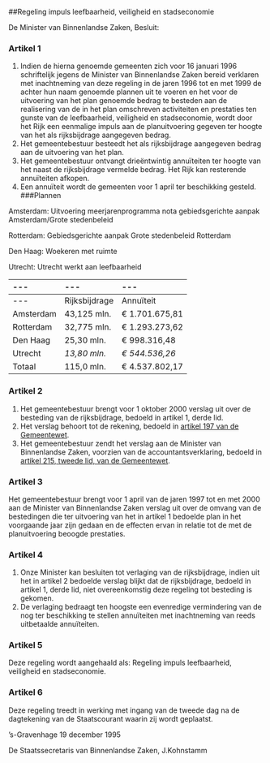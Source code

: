 <meta http-equiv='Content-Type' content='text/html; charset=utf-8' />

##Regeling impuls leefbaarheid, veiligheid en stadseconomie

De Minister van Binnenlandse Zaken,  Besluit:    

### Artikel  1  

1.  Indien de hierna genoemde gemeenten zich voor 16 januari 1996 schriftelijk jegens de Minister van Binnenlandse Zaken bereid verklaren met inachtneming van deze regeling in de jaren 1996 tot en met 1999 de achter hun naam genoemde plannen uit te voeren en het voor de uitvoering van het plan genoemde bedrag te besteden aan de realisering van de in het plan omschreven activiteiten en prestaties ten gunste van de leefbaarheid, veiligheid en stadseconomie, wordt door het Rijk een eenmalige impuls aan de planuitvoering gegeven ter hoogte van het als rijksbijdrage aangegeven bedrag.   
2.  Het gemeentebestuur besteedt het als rijksbijdrage aangegeven bedrag aan de uitvoering van het plan.   
3.  Het gemeentebestuur ontvangt drieëntwintig annuïteiten ter hoogte van het naast de rijksbijdrage vermelde bedrag. Het Rijk kan resterende annuïteiten afkopen.   
4.  Een annuïteit wordt de gemeenten voor 1 april ter beschikking gesteld. 
###Plannen

Amsterdam: Uitvoering meerjarenprogramma nota gebiedsgerichte aanpak Amsterdam/Grote stedenbeleid  

Rotterdam: Gebiedsgerichte aanpak Grote stedenbeleid Rotterdam  

Den Haag: Woekeren met ruimte  

Utrecht: Utrecht werkt aan leefbaarheid    

| --- | --- | --- |
|:---|:---|:---|
| --- | Rijksbijdrage  | Annuïteit  |
| Amsterdam  | 43,125 mln.  | € 1.701.675,81  |
| Rotterdam  | 32,775 mln.  | € 1.293.273,62  |
| Den Haag  | 25,30 mln.  | € 998.316,48  |
| Utrecht  |  *13,80 mln.*   |  *€ 544.536,26*   |
| Totaal  | 115,0 mln.  | € 4.537.802,17  |

### Artikel  2  

1.  Het gemeentebestuur brengt voor 1 oktober 2000 verslag uit over de besteding van de rijksbijdrage, bedoeld in artikel 1, derde lid.   
2.  Het verslag behoort tot de rekening, bedoeld in [artikel 197 van de Gemeentewet](../../../../../../../../wet/gemeentewet/BWBR0005416/README.md).   
3.  Het gemeentebestuur zendt het verslag aan de Minister van Binnenlandse Zaken, voorzien van de accountantsverklaring, bedoeld in [artikel 215, tweede lid, van de Gemeentewet](../../../../../../../../wet/gemeentewet/BWBR0005416/README.md).   

### Artikel  3  

Het gemeentebestuur brengt voor 1 april van de jaren 1997 tot en met 2000 aan de Minister van Binnenlandse Zaken verslag uit over de omvang van de bestedingen die ter uitvoering van het in artikel 1 bedoelde plan in het voorgaande jaar zijn gedaan en de effecten ervan in relatie tot de met de planuitvoering beoogde prestaties.  

### Artikel  4  

1.  Onze Minister kan besluiten tot verlaging van de rijksbijdrage, indien uit het in artikel 2 bedoelde verslag blijkt dat de rijksbijdrage, bedoeld in artikel 1, derde lid, niet overeenkomstig deze regeling tot besteding is gekomen.   
2.  De verlaging bedraagt ten hoogste een evenredige vermindering van de nog ter beschikking te stellen annuïteiten met inachtneming van reeds uitbetaalde annuïteiten.   

### Artikel  5  

Deze regeling wordt aangehaald als: Regeling impuls leefbaarheid, veiligheid en stadseconomie.  

### Artikel  6  

Deze regeling treedt in werking met ingang van de tweede dag na de dagtekening van de Staatscourant waarin zij wordt geplaatst.  

’s-Gravenhage 
19 december 1995    

De 
Staatssecretaris van Binnenlandse Zaken, 
J.Kohnstamm    
